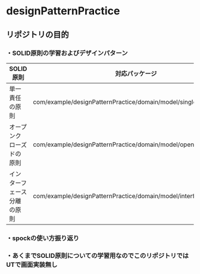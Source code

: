 # designPatternPractice

## リポジトリの目的

### ・SOLID原則の学習およびデザインパターン

| SOLID原則       | 対応パッケージ                                                |
|---------------|--------------------------------------------------------|
| 単一責任の原則       | com/example/designPatternPractice/domain/model/singleResponsibility |
| オープンクローズドの原則  |com/example/designPatternPractice/domain/model/openClosed  |
| インターフェース分離の原則 |com/example/designPatternPractice/domain/model/interfaceSegregation  |



### ・spockの使い方振り返り

### ・あくまでSOLID原則についての学習用なのでこのリポジトリではUTで画面実装無し

